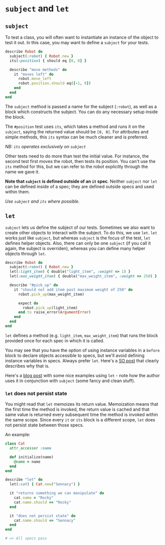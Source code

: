 # `subject` and `let`

## `subject`

To test a class, you will often want to instantiate an instance of the
object to test it out. In this case, you may want to define a `subject`
for your tests.

```ruby
describe Robot do
  subject(:robot) { Robot.new }
  its(:position) { should eq [0, 0] }

  describe "move methods" do
    it "moves left" do
      robot.move_left
      robot.position.should eq([-1, 0])
    end
  end
end
```

The `subject` method is passed a name for the subject (`:robot`), as
well as a block which constructs the subject. You can do any necessary
setup inside the block.

The `#position` test uses `its`, which takes a method and
runs it on the `subject`, saying the returned value should be
`[0, 0]`. For attributes and simple methods, this `its` syntax can be
much cleaner and is preferred.

*NB: `its` operates exclusively on `subject`*

Other tests need to do more than test the initial value. For instance,
the second test first moves the robot, then tests its
position. You can't use the `its` method for this, but we can refer to
the robot explicitly through the name we gave it.

**Note that `subject` is defined outside of an `it` spec**. Neither
`subject` nor `let` can be defined inside of a spec; they are defined
outside specs and used within them.

*Use `subject` and `its` where possible.*

## `let`

`subject` lets us define the subject of our tests. Sometimes we also
want to create other objects to interact with the subject. To do this,
we use `let`. `let` works just like `subject`, but whereas `subject`
is the focus of the test, `let` defines helper objects. Also, there
can only be one `subject` (if you call it again, the subject is
overriden), whereas you can define many helper objects through `let`.

```ruby
describe Robot do
  subject(:robot) { Robot.new }
  let(:light_item) { double("light_item", :weight => 1) }
  let(:max_weight_item) { double("max_weight_item", :weight => 250) }

  describe "#pick_up" do
    it "should not add item past maximum weight of 250" do
      robot.pick_up(max_weight_item)

      expect do
        robot.pick_up(light_item)
      end.to raise_error(ArgumentError)
    end
  end
end
```

`let` defines a method (e.g. `light_item`, `max_weight_item`) that runs
the block provided once for each spec in which it is called.

You may see that you have the option of using instance variables in a
`before` block to declare objects accessible to specs, but we'll
avoid defining instance variables in specs. Always prefer `let`.
Here's a [SO post][stack-overflow-let] that clearly describes why
that is.

Here's a [blog post][dry-up-rspec] with some nice examples using `let` -
note how the author uses it in conjunction with `subject` (some fancy
and clean stuff).

[stack-overflow-let]: http://stackoverflow.com/questions/5359558/when-to-use-rspec-let
[dry-up-rspec]:http://benscheirman.com/2011/05/dry-up-your-rspec-files-with-subject-let-blocks/

### `let` does not persist state

You might read that `let` memoizes its return value. Memoization means
that the first time the method is invoked, the return value is cached
and that same value is returned every subsequent time the method is
invoked within the same scope. Since every `it` or `its` block is a
different scope, `let` does not persist state between those specs.

An example:

```ruby
class Cat
  attr_accessor :name

  def initialize(name)
    @name = name
  end
end

describe "let" do
  let(:cat) { Cat.new("Sennacy") }

  it "returns something we can manipulate" do
    cat.name = "Rocky"
    cat.name.should == "Rocky"
  end

  it "does not persist state" do
    cat.name.should == "Sennacy"
  end
end

# => All specs pass
```
